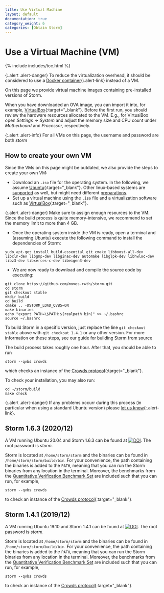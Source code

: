 ```yaml
---
title: Use Virtual Machine
layout: default
documentation: true
category_weight: 6
categories: [Obtain Storm]
---
```


<h1>Use a Virtual Machine (VM)</h1>

{% include includes/toc.html %}

{:.alert .alert-danger}
To reduce the virtualization overhead, it should be considered to use a [Docker container](docker.html){:.alert-link} instead of a VM.

On this page we provide virtual machine images containing pre-installed versions of Storm.

When you have downloaded an OVA image, you can import it into, for example, [VirtualBox](https://www.virtualbox.org){:target="_blank"}. Before the first run, you should review the hardware resources allocated to the VM. E.g., for VirtualBox open *Settings → System* and adjust the memory size and CPU count under *Motherboard* and *Processor*, respectively.

{:.alert .alert-info}
For all VMs on this page, the username and password are both *storm* 

## How to create your own VM
Since the VMs on this page might be outdated, we also provide the steps to create your own VM:

* Download an `.iso` file for the operating system. In the following, we assume [Ubuntu](https://ubuntu.com/download/desktop){:target="_blank"}. Other linux-based systems are [supported](build.html#supported-operating-systems) as well, but might need different [preparations](dependencies.html#os-specific-preparations).
* Set up a virtual machine using the `.iso` file and a virtualization software such as [VirtualBox](https://www.virtualbox.org/){:target="_blank"}.

{:.alert .alert-danger}
Make sure to assign enough resources to the VM. Since the build process is quite memory-intensive, we recommend to set the memory limit to more than 4 GB.

* Once the operating system inside the VM is ready, open a terminal and (assuming Ubuntu) execute the following command to install the dependencies of Storm:
```console
sudo apt-get install build-essential git cmake libboost-all-dev libcln-dev libgmp-dev libginac-dev automake libglpk-dev libhwloc-dev libz3-dev libxerces-c-dev libeigen3-dev
```

* We are now ready to download and compile the source code by executing:
``` console
git clone https://github.com/moves-rwth/storm.git
cd storm
git checkout stable
mkdir build
cd build
cmake .. -DSTORM_LOAD_QVBS=ON
make binaries
echo "export PATH=\$PATH:$(realpath bin)" >> ~/.bashrc
source ~/.bashrc
```
To build Storm in a specific version, just replace the line `git checkout stable` above with `git checkout 1.4.1` or any other version.
For more information on these steps, see our guide for [building Storm from source](build.html)

The build process takes roughly one hour. After that, you should be able to run
```console
storm --qvbs crowds
```
which checks an instance of the [Crowds protocol](https://qcomp.org/benchmarks/index.html#crowds){:target="_blank"}.

To check your installation, you may also run:
```console
cd ~/storm/build
make check
```

{:.alert .alert-danger}
If any problems occurr during this process (in particular when using a standard Ubuntu version) please [let us know](troubleshooting.html#file-an-issue){:.alert-link}.

## Storm 1.6.3 (2020/12)

A VM running Ubuntu 20.04 and Storm 1.6.3 can be found at [![DOI](https://zenodo.org/badge/DOI/10.5281/zenodo.4304439.svg)](https://doi.org/10.5281/zenodo.4304439). The root password is *storm*.

Storm is located at `/home/storm/storm` and the binaries can be found in `/home/storm/storm/build/bin`. For your convenience, the path containing the binaries is added to the `PATH`, meaning that you can run the Storm binaries from any location in the terminal. Moreover, the benchmarks from the [Quantitative Verification Benchmark Set](https://qcomp.org/benchmarks/) are included such that you can run, for example,
```console
storm --qvbs crowds
```
to check an instance of the [Crowds protocol](https://qcomp.org/benchmarks/index.html#crowds){:target="_blank"}.


## Storm 1.4.1 (2019/12)

A VM running Ubuntu 19.10 and Storm 1.4.1 can be found at [![DOI](https://zenodo.org/badge/DOI/10.5281/zenodo.3585795.svg)](https://doi.org/10.5281/zenodo.3585795). The root password is *storm*.

Storm is located at `/home/storm/storm` and the binaries can be found in `/home/storm/storm/build/bin`. For your convenience, the path containing the binaries is added to the `PATH`, meaning that you can run the Storm binaries from any location in the terminal. Moreover, the benchmarks from the [Quantitative Verification Benchmark Set](https://qcomp.org/benchmarks/) are included such that you can run, for example,
```console
storm --qvbs crowds
```
to check an instance of the [Crowds protocol](https://qcomp.org/benchmarks/index.html#crowds){:target="_blank"}.

